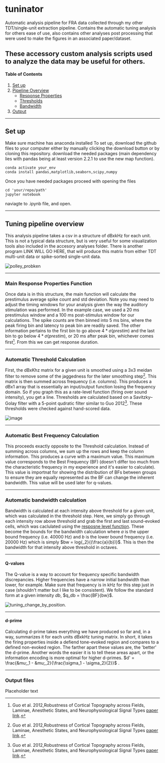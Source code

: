 # tuninator
Automatic analysis pipeline for FRA data collected through my other TDT/single-unit extraction pipeline.
Contains the automatic tuning analysis for others ease of use, also contains other analyses post processing that were used to make the figures in an associated paper/dataset.

These accessory custom analysis scripts used to analyze the data may be useful for others.
---
#### Table of Contents

1. [Set up](#setup)
2. [Pipeline Overview](#pipeline)
    - [Response Properties](#main_func)
    - [Thresholds](#thresholds)
    - [Bandwidth](#bw)
3. [Output](#output)

---



<a name="setup" />

## Set up

Make sure machine has anaconda installed
To set up, 
download the github files to your computer either by manually clicking the download button or by cloning this repository.
download the needed packages (main dependency lies with pandas being at least version 2.2.1 to use the new map function).

```
conda activate your_env
conda install pandas,matplotlib,seaborn,scipy,numpy
```
Once you have needed packages proceed with opening the files

```
cd 'your/repo/path'
jupyter notebook 
```
naviagte to .ipynb file, and open.

---
<a name="pipeline" />

## Tuning pipeline overview

This analysis pipeline takes a csv in a structure of dBxkHz for each unit. This is not a typical data structure, but is very useful for some visualization tools also included in the accesory analyses folder. There is another program LINK WILL GO HERE, that will produce this matrix from either TDT multi-unit data or spike-sorted single-unit data. 

![polley_probken](https://github.com/electro-phys/tuninator/assets/155123673/943e61b3-d86e-4aa9-b348-65d4dcc6fceb)

---
<a name="main_func" />

### Main Response Properties Function

Once data is in this structure, the main function will calculate the prestimulus average spike count and std deviation. Note you may need to adjust the timing windows for your analysis given the way the auditory stimulation was performed. In the example case, we used a 20 ms prestimulus window and a 100 ms post-stimulus window for our calculations. The spike counts are then binned into 5 ms bins, where the peak firing bin and latency to peak bin are readily saved. The other information pertains to the first bin to go above $`4*\sigma(prestim)`$ and the last bin to go below $`4*\sigma(prestim)`$, or 20 ms after peak bin, whichever comes first[^1]. From this we can get response duration.

---


<a name="thresholds" />

### Automatic Threshold Calculation

First, the dBxKhz matrix for a given unit is smoothed using a 3x3 meidan filter to remove some of the jaggedness for the later smoothing step[^1]. This matrix is then summed across frequency (i.e. columns). This produces a dBx1 array that is essentially an input/output function losing the frequency domain. So if you graph this as a rate-level function (firing over sound intensity), you get a line. Thresholds are calculated based on a Savitzky–Golay filter with a 5-point qudratic filter similar to Guo 2012[^1]. These thresholds were checked against hand-scored data.

![image](https://github.com/electro-phys/tuninator/assets/155123673/58af363d-6aa9-43f0-8611-6f7a333605ad)

---

### Automatic Best Frequency Calculation

This proceeds exactly opposite to the Threshold calculation. Instead of summing across columns, we sum up the rows and keep the column information. This produces a curve with a maximum value. This maximum value corresponds to the Best Frequency (BF) (doesn't differ too much from the characteristic frequency in my experience and it's easier to calculate). This value is importnat for showing the distribution of BFs between groups to ensure they are equally represented as the BF can change the inherent bandwidth. This value will be used later for q-values.


---



<a name="bw" />

### Automatic bandwidth calculation

Bandwidth is calculated at each intensity above threshold for a given unit, which was calculated in the threshold step. Here, we simply go through each intensity row above threshold and grab the first and last sound-evoked cells, which was caclulated using the [resposne level function](#main_func). These become the bounds for the bandwidth calculation where $a$ is the upper bound frequency (i.e. 40000 Hz) and $b$ is the lower bound frequency (i.e. 20000 Hz)  which is simply $bw = log{_2}{(\frac{a}{b})}$. This is then the bandwidth for that intensity above threshold in octaves.

---

#### Q-values

The Q-value is a way to account for frequency specific bandwidth discrepancies. Higher frequencies have a narrow initial bandwidth than lower, for example. Make sure that frequency is in kHz for this step just in case (shouldn't matter but I like to be consistent). We follow the standard form at a given intensity $db$, $q_db = \frac{BF}{bw}$.

![tuning_change_by_position](https://github.com/electro-phys/tuninator/assets/155123673/4ec70710-6e9b-4ba1-a66f-befc0521dc7c).


---
#### d-prime 

Calculating d-prime takes everything we have produced so far and, in a way, summarizes it for each units dBxkHz tuning matrix. In short, it takes the firing properties inside a defiend tone-evoked region and compares to a defined non-evoked region. The farther apart these values are, the 'better' the d-prime. Another words the easier it is to tell these areas apart, or the information encoding is more optimal for higher d-primes. $d' = \frac{&mu;_1 - &mu;_2}{\frac{\sigma_1 - \sigma_2}{2}}$ . 



---
<a name="output" />



### Output files
Placeholder text

[^1]: Guo et al. 2012,Robustness of Cortical Topography across Fields, Laminae, Anesthetic States, and Neurophysiological Signal Types [paper link](https://www.jneurosci.org/content/32/27/9159).
